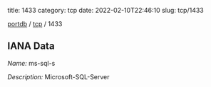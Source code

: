 title: 1433
category: tcp
date: 2022-02-10T22:46:10
slug: tcp/1433

[portdb](/) / [tcp](/category/tcp.html) / 1433


## IANA Data

_Name:_ ms-sql-s

_Description:_ Microsoft-SQL-Server

